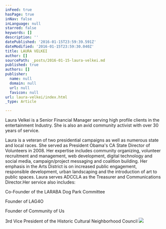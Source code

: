 ```yaml
---
inFeed: true
hasPage: true
inNav: false
inLanguage: null
starred: false
keywords: []
description: ''
datePublished: '2016-01-15T23:59:39.591Z'
dateModified: '2016-01-15T23:59:30.040Z'
title: LAURA VELKEI
author: []
sourcePath: _posts/2016-01-15-laura-velkei.md
published: true
authors: []
publisher:
  name: null
  domain: null
  url: null
  favicon: null
url: laura-velkei/index.html
_type: Article

---
```

Laura Velkei is a Senior Financial Manager serving high
profile clients in the entertainment Industry. She is also an avid community activist with over 30 years of
service.  

Laura is a veteran of two presidential campaigns as well as
numerous state and local races.  She
served as President Obama's CA State Director of Volunteers in 2008\.  Her expertise includes community organizing,
volunteer recruitment and management, web development, digital technology and
social media, campaign/project messaging and coalition building. Her emphasis
in the Arts District is on increased public engagement, responsible
development, urban landscaping and the introduction of art to public spaces.  Laura serves ADCCLA as the Treasurer and
Communications Director.Her service also
includes:

Co-Founder of the LARABA Dog Park Committee

Founder of LAG4O

Founder of Community of Us

3rd Vice President of the Historic Cultural
Neighborhood Council
![](https://the-grid-user-content.s3-us-west-2.amazonaws.com/e6acfdd2-fef9-41a0-8595-ba3516ebad86.jpg)